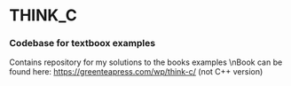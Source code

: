 # THINK_C
### Codebase for textboox examples
Contains repository for my solutions to the books examples
\nBook can be found here: https://greenteapress.com/wp/think-c/ (not C++ version)
